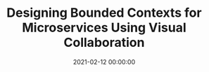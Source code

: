 ---
title: 'Designing Bounded Contexts for Microservices Using Visual Collaboration '
description: >
 There is an industry trend where businesses are moving towards autonomous product teams. These teams aim to be end-to-end responsible for the product they are building and maintaining. With the help of Continuous Delivery, teams have faster feedback cycles in which they can probe if a certain feature works. To achieve end-to-end team autonomy, companies move towards a microservices architecture to successfully inspect and adapt. To be effective with a microservices architecture, we require Conway's alignment, engineering teams aligned to business models/products; to achieve Conway’s alignment it’s required to design and model the domain. Domain-Driven Design’s bounded context is the essential pattern that helps to create Conway’s alignment.
 
 Join us in this hands-on session where we show you how visual collaboration is the most effective way in co-creating sustainable Conway’s alignment. We will distil bounded contexts with visual collaboration tools Big Picture EventStorming, Context Mapping and the Bounded Context Canvas.
 
 With visual collaboration:
 
 - We create a shared understanding of the business flow, uncovering inconsistencies and competing goals
 - Using the Theory of Constraints, we can discover, highlight and create a shared vision and strategy to focus our effort
 - A critical part of doing visual collaboration is effective facilitation, especially facilitating workshops with +30 people at the same time
 You leave our session understanding that to be effective with microservices, you need to start discover and design bounded contexts. You will learn heuristics that guide you in using visual tools in specific situations, and how to move on towards microservices.
conference: 'OOP'
type: 'conference'
location: 'Online'
website: https://www.oop-konferenz.de/oop-2021/programm/konferenzprogramm
date: 2021-02-12 00:00:00
featured_image: '/images/speaking/2021-02-12-oop-conference-designing-bounded-contexts-for-microservices-using-visual-collaboration.webp'
---